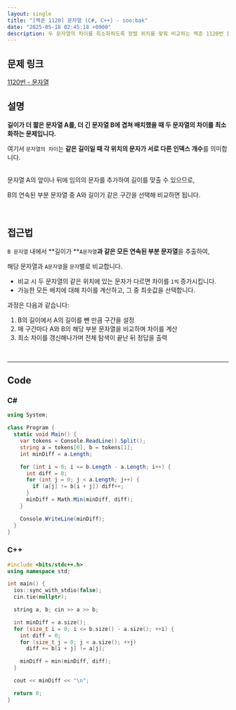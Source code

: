 ```yaml
---
layout: single
title: "[백준 1120] 문자열 (C#, C++) - soo:bak"
date: "2025-05-18 02:45:18 +0900"
description: 두 문자열의 차이를 최소화하도록 정렬 위치를 맞춰 비교하는 백준 1120번 문자열 문제의 C# 및 C++ 풀이 및 해설
---
```


## 문제 링크
[1120번 - 문자열](https://www.acmicpc.net/problem/1120)

## 설명

**길이가 더 짧은 문자열 A를, 더 긴 문자열 B에 겹쳐 배치했을 때 두 문자열의 차이를 최소화하는 문제입니다.**

여기서 `문자열의 차이`는 **같은 길이일 때 각 위치의 문자가 서로 다른 인덱스 개수**를 의미합니다.

<br>
문자열 A의 앞이나 뒤에 임의의 문자를 추가하여 길이를 맞출 수 있으므로,

B의 연속된 부분 문자열 중 A와 길이가 같은 구간을 선택해 비교하면 됩니다.

<br>

## 접근법

`B 문자열` 내에서 **길이가 **`A문자열`**과 같은 모든 연속된 부분 문자열**을 추출하여,

해당 문자열과 `A문자열`을 `문자`별로 비교합니다.

- 비교 시 두 문자열의 같은 위치에 있는 문자가 다르면 차이를 `1씩` 증가시킵니다.
- 가능한 모든 배치에 대해 차이를 계산하고, 그 중 최솟값을 선택합니다.

과정은 다음과 같습니다:

1. B의 길이에서 A의 길이를 뺀 만큼 구간을 설정
2. 매 구간마다 A와 B의 해당 부분 문자열을 비교하며 차이를 계산
3. 최소 차이를 갱신해나가며 전체 탐색이 끝난 뒤 정답을 출력

<br>

---

## Code

### C#
```csharp
using System;

class Program {
  static void Main() {
    var tokens = Console.ReadLine().Split();
    string a = tokens[0], b = tokens[1];
    int minDiff = a.Length;

    for (int i = 0; i <= b.Length - a.Length; i++) {
      int diff = 0;
      for (int j = 0; j < a.Length; j++) {
        if (a[j] != b[i + j]) diff++;
      }
      minDiff = Math.Min(minDiff, diff);
    }

    Console.WriteLine(minDiff);
  }
}
```

### C++
```cpp
#include <bits/stdc++.h>
using namespace std;

int main() {
  ios::sync_with_stdio(false);
  cin.tie(nullptr);

  string a, b; cin >> a >> b;

  int minDiff = a.size();
  for (size_t i = 0; i <= b.size() - a.size(); ++i) {
    int diff = 0;
    for (size_t j = 0; j < a.size(); ++j)
      diff += b[i + j] != a[j];

    minDiff = min(minDiff, diff);
  }

  cout << minDiff << "\n";

  return 0;
}
```
